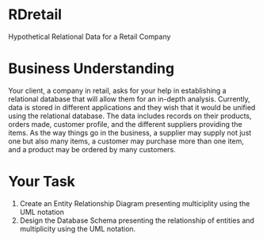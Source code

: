 # RDretail
Hypothetical Relational Data for a Retail Company

# Business Understanding
Your client, a company in retail, asks for your help in establishing a relational database that will allow them for an in-depth analysis.
Currently, data is stored in different applications and they wish that it would be unified using the relational database. The data includes
records on their products, orders made, customer profile, and the different suppliers providing the items. As the way things go in the business, 
a supplier may supply not just one but also many items, a customer may purchase more than one item, and a product may be ordered by many customers.

# Your Task
1. Create an Entity Relationship Diagram presenting multiciplity using the UML notation
2. Design the Database Schema presenting the relationship of entities and multiplicity using the UML notation. 

